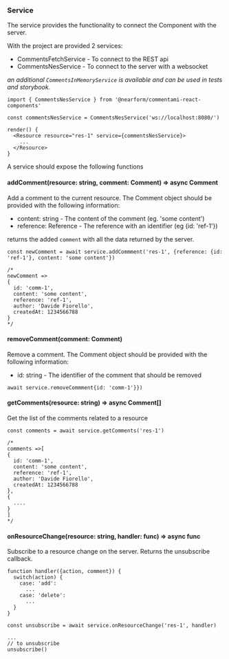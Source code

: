 ### Service

The service provides the functionality to connect the Component with the server.

With the project are provided 2 services:

* CommentsFetchService - To connect to the REST api
* CommentsNesService - To connect to the server with a websocket

*an additional `CommentsInMemoryService` is available and can be used in tests and storybook.*

```
import { CommentsNesService } from '@nearform/commentami-react-components'

const commentsNesService = CommentsNesService('ws://localhost:8080/')

render() {
  <Resource resource="res-1" service={commentsNesService}>
    ...
  </Resource>
}
```

A service should expose the following functions

#### addComment(resource: string, comment: Comment) => async Comment

Add a comment to the current resource. The Comment object should be provided with the following information:

* content: string - The content of the comment (eg. 'some content')
* reference: Reference - The reference with an identifier (eg {id: 'ref-1'})

returns the added `comment` with all the data returned by the server.

```
const newComment = await service.addCommment('res-1', {reference: {id: 'ref-1'}, content: 'some content'})

/*
newComment =>
{
  id: 'comm-1',
  content: 'some content',
  reference: 'ref-1',
  author: 'Davide Fiorello',
  createdAt: 1234566788
}
*/

```

#### removeComment(comment: Comment)

Remove a comment. The Comment object should be provided with the following information:

* id: string - The identifier of the comment that should be removed

```
await service.removeCommment{id: 'comm-1'}})
```

#### getComments(resource: string) => async Comment[]

Get the list of the comments related to a resource

```
const comments = await service.getComments('res-1')

/*
comments =>[
{
  id: 'comm-1',
  content: 'some content',
  reference: 'ref-1',
  author: 'Davide Fiorello',
  createdAt: 1234566788
},
{
  ....
}
]
*/

```

#### onResourceChange(resource: string, handler: func) => async func

Subscribe to a resource change on the server. Returns the unsubscribe callback.

```
function handler({action, comment}) {
  switch(action) {
    case: 'add':
      ...
    case: 'delete':
      ...
  }
}

const unsubscribe = await service.onResourceChange('res-1', handler)

...
// to unsubscribe
unsubscribe()
```
